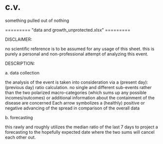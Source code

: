 # c.v.
something pulled out of nothing

========= "data and growth_unprotected.xlsx" =========

DISCLAIMER:

no scientific reference is to be assumed for any usage of this sheet. 
this is purely a personal and non-professional attempt of analyzing this event.

DESCRIPTION:

a. data collection

the analysis of the event is taken into consideration via a (present day):(previous day) ratio calculation.
no single and different sub-events rather than the two polarized macro-categories (which sums up any possible incomes/outcomes) or additional information about the containment of the disease are concerned
Each arrow symbolizes a (healthly) positive or negative advancing of the spread in comparison of the overall data

b. forecasting

this rawly and roughly utilizes the median ratio of the last 7 days to project a forecasting to the hopefully expected date where the two sums will cancel each other out.

